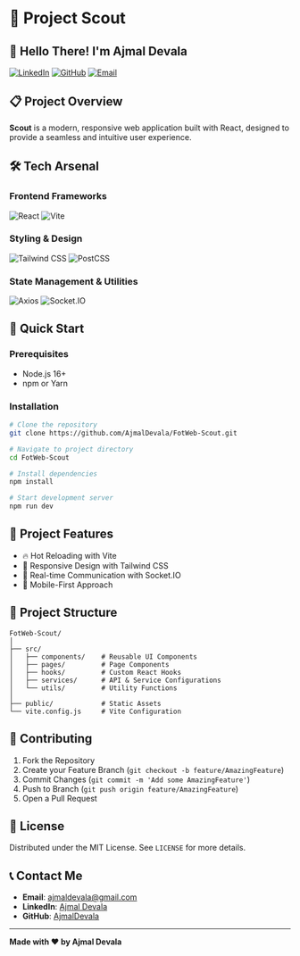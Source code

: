 # 🚀 Project Scout

## 👋 Hello There! I'm Ajmal Devala

[![LinkedIn](https://img.shields.io/badge/LinkedIn-blue?style=for-the-badge&logo=linkedin)](https://www.linkedin.com/in/ajmal-devala/)
[![GitHub](https://img.shields.io/badge/GitHub-black?style=for-the-badge&logo=github)](https://github.com/AjmalDevala/)
[![Email](https://img.shields.io/badge/Email-D14836?style=for-the-badge&logo=gmail&logoColor=white)](mailto:ajmaldevala@gmail.com)

## 📋 Project Overview

**Scout** is a modern, responsive web application built with React, designed to provide a seamless and intuitive user experience.

## 🛠 Tech Arsenal

### Frontend Frameworks
![React](https://img.shields.io/badge/React-61DAFB?style=for-the-badge&logo=react&logoColor=black)
![Vite](https://img.shields.io/badge/Vite-646CFF?style=for-the-badge&logo=vite&logoColor=white)

### Styling & Design
![Tailwind CSS](https://img.shields.io/badge/Tailwind_CSS-38B2AC?style=for-the-badge&logo=tailwind-css&logoColor=white)
![PostCSS](https://img.shields.io/badge/PostCSS-DD3A0A?style=for-the-badge&logo=postcss&logoColor=white)

### State Management & Utilities
![Axios](https://img.shields.io/badge/Axios-5A29E4?style=for-the-badge&logo=axios&logoColor=white)
![Socket.IO](https://img.shields.io/badge/Socket.IO-010101?style=for-the-badge&logo=socket.io&logoColor=white)

## 🚀 Quick Start

### Prerequisites
- Node.js 16+
- npm or Yarn

### Installation
```bash
# Clone the repository
git clone https://github.com/AjmalDevala/FotWeb-Scout.git

# Navigate to project directory
cd FotWeb-Scout

# Install dependencies
npm install

# Start development server
npm run dev
```

## 🌟 Project Features

- 🔥 Hot Reloading with Vite
- 🎨 Responsive Design with Tailwind CSS
- 🔌 Real-time Communication with Socket.IO
- 📱 Mobile-First Approach

## 📂 Project Structure

```
FotWeb-Scout/
│
├── src/
│   ├── components/    # Reusable UI Components
│   ├── pages/         # Page Components
│   ├── hooks/         # Custom React Hooks
│   ├── services/      # API & Service Configurations
│   └── utils/         # Utility Functions
│
├── public/            # Static Assets
└── vite.config.js     # Vite Configuration
```

## 🤝 Contributing

1. Fork the Repository
2. Create your Feature Branch (`git checkout -b feature/AmazingFeature`)
3. Commit Changes (`git commit -m 'Add some AmazingFeature'`)
4. Push to Branch (`git push origin feature/AmazingFeature`)
5. Open a Pull Request

## 📜 License

Distributed under the MIT License. See `LICENSE` for more details.

## 📞 Contact Me

- **Email**: [ajmaldevala@gmail.com](mailto:ajmaldevala@gmail.com)
- **LinkedIn**: [Ajmal Devala](https://www.linkedin.com/in/ajmal-devala/)
- **GitHub**: [AjmalDevala](https://github.com/AjmalDevala/)

---

**Made with ❤️ by Ajmal Devala**
